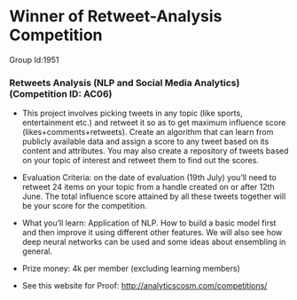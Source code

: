 # Winner of Retweet-Analysis Competition
Group Id:1951
### Retweets Analysis (NLP and Social Media Analytics) (Competition ID: AC06)
-  This project involves picking tweets in any topic (like sports, entertainment etc.) and retweet it so as to get maximum influence score (likes+comments+retweets). Create an algorithm that can learn from publicly available data and assign a score to any tweet based on its content and attributes. You may also create a repository of tweets based on your topic of interest and retweet them to find out the scores.

-  Evaluation Criteria: on the date of evaluation (19th July) you’ll need to retweet 24 items on your topic from a handle created on or after 12th June. The total influence score attained by all these tweets together will be your score for the competition.

-  What you’ll learn: Application of NLP. How to build a basic model first and then improve it using different other features. We will also see how deep neural networks can be used and some ideas about ensembling in general.

-  Prize money: 4k per member (excluding learning members)

-  See this website for Proof: http://analyticscosm.com/competitions/
